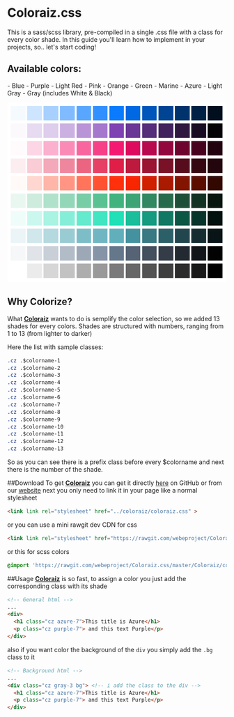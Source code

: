 # Coloraiz.css
This is a sass/scss library, pre-compiled in a single .css file with a class for every color shade. In this guide you'll learn how to implement in your projects, so.. let's start coding!

<h2>Available colors:</h2> 
- Blue
- Purple
- Light Red
- Pink
- Orange
- Green
- Marine
- Azure
- Light Gray
- Gray (includes White & Black)

![Palette](palette_2.png)

<h2>Why Colorize?</h2>
What <strong><a href="https://github.com/webeproject/Coloraiz.css">Coloraiz</a></strong> wants to do is semplify the color selection, so we added 13 shades for every colors. Shades are structured with numbers, ranging from 1 to 13 (from lighter to darker) 

Here the list with sample classes: 
```CSS
.cz .$colorname-1
.cz .$colorname-2
.cz .$colorname-3
.cz .$colorname-4
.cz .$colorname-5
.cz .$colorname-6
.cz .$colorname-7
.cz .$colorname-8
.cz .$colorname-9
.cz .$colorname-10
.cz .$colorname-11
.cz .$colorname-12
.cz .$colorname-13
```

So as you can see there is a prefix class before every $colorname and next there is the number of the shade.

##Download
To get <strong><a href="https://github.com/webeproject/Coloraiz.css">Coloraiz</a></strong> you can get it directly <a href="https://github.com/webeproject/Coloraiz.css">here</a> on GitHub or from our <a href="http://coloraiz.webe.io">website</a>
next you only need to link it in your page like a normal stylesheet
```html
<link link rel="stylesheet" href="../coloraiz/coloraiz.css" >
```
or you can use a mini rawgit dev CDN for css
```html
<link link rel="stylesheet" href="https://rawgit.com/webeproject/Coloraiz.css/master/Coloraiz/coloraiz.min.css" >
```
or this for scss colors 
```sass 
@import 'https://rawgit.com/webeproject/Coloraiz.css/master/Coloraiz/colors.scss';
```
##Usage
<strong><a href="https://github.com/webeproject/Coloraiz.css">Coloraiz</a></strong> is so fast,
to assign a color you just add the corresponding class with its shade

```html
<!-- General html -->
...
<div>
  <h1 class="cz azure-7">This title is Azure</h1>
  <p class="cz purple-7"> and this text Purple</p>
</div>
```
also if you want color the background of the <code>div</code> you simply add the <code>.bg</code> class to it
</div>

```html
<!-- Background html -->
...
<div class="cz gray-3 bg"> <!-- i add the class to the div -->
  <h1 class="cz azure-7">This title is Azure</h1>
  <p class="cz purple-7"> and this text Purple</p>
</div>
```
